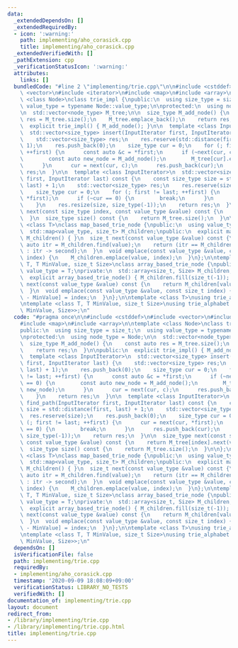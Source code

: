 ```yaml
---
data:
  _extendedDependsOn: []
  _extendedRequiredBy:
  - icon: ':warning:'
    path: implementing/aho_corasick.cpp
    title: implementing/aho_corasick.cpp
  _extendedVerifiedWith: []
  _pathExtension: cpp
  _verificationStatusIcon: ':warning:'
  attributes:
    links: []
  bundledCode: "#line 2 \"implementing/trie.cpp\"\n\n#include <cstddef>\n#include\
    \ <vector>\n#include <iterator>\n#include <map>\n#include <array>\n\ntemplate\
    \ <class Node>\nclass trie_impl {\npublic:\n  using size_type = size_t;\n  using\
    \ value_type = typename Node::value_type;\n\nprotected:\n  using node_type = Node;\n\
    \n  std::vector<node_type> M_tree;\n\n  size_type M_add_node() {\n    const auto\
    \ res = M_tree.size();\n    M_tree.emplace_back();\n    return res;\n  }\n\npublic:\n\
    \  explicit trie_impl() { M_add_node(); }\n\n  template <class InputIterator>\n\
    \  std::vector<size_type> insert(InputIterator first, InputIterator last) {\n\
    \    std::vector<size_type> res;\n    res.reserve(std::distance(first, last) +\
    \ 1);\n    res.push_back(0);\n    size_type cur = 0;\n    for (; first != last;\
    \ ++first) {\n      const auto &c = *first;\n      if (~next(cur, c) == 0) {\n\
    \        const auto new_node = M_add_node();\n        M_tree[cur].emplace(c, new_node);\n\
    \      }\n      cur = next(cur, c);\n      res.push_back(cur);\n    }\n    return\
    \ res;\n  }\n\n  template <class InputIterator>\n  std::vector<size_type> find_path(InputIterator\
    \ first, InputIterator last) const {\n    const size_type size = std::distance(first,\
    \ last) + 1;\n    std::vector<size_type> res;\n    res.reserve(size);\n    res.push_back(0);\n\
    \    size_type cur = 0;\n    for (; first != last; ++first) {\n      cur = next(cur,\
    \ *first);\n      if (~cur == 0) {\n        break;\n      }\n      res.push_back(cur);\n\
    \    }\n    res.resize(size, size_type(-1));\n    return res;\n  }\n\n  size_type\
    \ next(const size_type index, const value_type &value) const {\n    return M_tree[index].next(value);\n\
    \  }\n  size_type size() const {\n    return M_tree.size();\n  }\n\n};\n\ntemplate\
    \ <class T>\nclass map_based_trie_node {\npublic:\n  using value_type = T;\nprivate:\n\
    \  std::map<value_type, size_t> M_children;\npublic:\n  explicit map_based_trie_node():\
    \ M_children() { }\n  size_t next(const value_type &value) const {\n    const\
    \ auto itr = M_children.find(value);\n    return (itr == M_children.end() ? size_t(-1)\
    \ : itr -> second);\n  }\n  void emplace(const value_type &value, const size_t\
    \ index) {\n    M_children.emplace(value, index);\n  }\n};\n\ntemplate <class\
    \ T, T MinValue, size_t Size>\nclass array_based_trie_node {\npublic:\n  using\
    \ value_type = T;\nprivate:\n  std::array<size_t, Size> M_children;\npublic:\n\
    \  explicit array_based_trie_node() { M_children.fill(size_t(-1)); }\n  size_t\
    \ next(const value_type &value) const {\n    return M_children[value - MinValue];\n\
    \  }\n  void emplace(const value_type &value, const size_t index) {\n    M_children[value\
    \ - MinValue] = index;\n  }\n};\n\ntemplate <class T>\nusing trie_any = trie_impl<map_based_trie_node<T>>;\n\
    \ntemplate <class T, T MinValue, size_t Size>\nusing trie_alphabet = trie_impl<array_based_trie_node<T,\
    \ MinValue, Size>>;\n"
  code: "#pragma once\n\n#include <cstddef>\n#include <vector>\n#include <iterator>\n\
    #include <map>\n#include <array>\n\ntemplate <class Node>\nclass trie_impl {\n\
    public:\n  using size_type = size_t;\n  using value_type = typename Node::value_type;\n\
    \nprotected:\n  using node_type = Node;\n\n  std::vector<node_type> M_tree;\n\n\
    \  size_type M_add_node() {\n    const auto res = M_tree.size();\n    M_tree.emplace_back();\n\
    \    return res;\n  }\n\npublic:\n  explicit trie_impl() { M_add_node(); }\n\n\
    \  template <class InputIterator>\n  std::vector<size_type> insert(InputIterator\
    \ first, InputIterator last) {\n    std::vector<size_type> res;\n    res.reserve(std::distance(first,\
    \ last) + 1);\n    res.push_back(0);\n    size_type cur = 0;\n    for (; first\
    \ != last; ++first) {\n      const auto &c = *first;\n      if (~next(cur, c)\
    \ == 0) {\n        const auto new_node = M_add_node();\n        M_tree[cur].emplace(c,\
    \ new_node);\n      }\n      cur = next(cur, c);\n      res.push_back(cur);\n\
    \    }\n    return res;\n  }\n\n  template <class InputIterator>\n  std::vector<size_type>\
    \ find_path(InputIterator first, InputIterator last) const {\n    const size_type\
    \ size = std::distance(first, last) + 1;\n    std::vector<size_type> res;\n  \
    \  res.reserve(size);\n    res.push_back(0);\n    size_type cur = 0;\n    for\
    \ (; first != last; ++first) {\n      cur = next(cur, *first);\n      if (~cur\
    \ == 0) {\n        break;\n      }\n      res.push_back(cur);\n    }\n    res.resize(size,\
    \ size_type(-1));\n    return res;\n  }\n\n  size_type next(const size_type index,\
    \ const value_type &value) const {\n    return M_tree[index].next(value);\n  }\n\
    \  size_type size() const {\n    return M_tree.size();\n  }\n\n};\n\ntemplate\
    \ <class T>\nclass map_based_trie_node {\npublic:\n  using value_type = T;\nprivate:\n\
    \  std::map<value_type, size_t> M_children;\npublic:\n  explicit map_based_trie_node():\
    \ M_children() { }\n  size_t next(const value_type &value) const {\n    const\
    \ auto itr = M_children.find(value);\n    return (itr == M_children.end() ? size_t(-1)\
    \ : itr -> second);\n  }\n  void emplace(const value_type &value, const size_t\
    \ index) {\n    M_children.emplace(value, index);\n  }\n};\n\ntemplate <class\
    \ T, T MinValue, size_t Size>\nclass array_based_trie_node {\npublic:\n  using\
    \ value_type = T;\nprivate:\n  std::array<size_t, Size> M_children;\npublic:\n\
    \  explicit array_based_trie_node() { M_children.fill(size_t(-1)); }\n  size_t\
    \ next(const value_type &value) const {\n    return M_children[value - MinValue];\n\
    \  }\n  void emplace(const value_type &value, const size_t index) {\n    M_children[value\
    \ - MinValue] = index;\n  }\n};\n\ntemplate <class T>\nusing trie_any = trie_impl<map_based_trie_node<T>>;\n\
    \ntemplate <class T, T MinValue, size_t Size>\nusing trie_alphabet = trie_impl<array_based_trie_node<T,\
    \ MinValue, Size>>;\n"
  dependsOn: []
  isVerificationFile: false
  path: implementing/trie.cpp
  requiredBy:
  - implementing/aho_corasick.cpp
  timestamp: '2020-09-09 18:08:09+09:00'
  verificationStatus: LIBRARY_NO_TESTS
  verifiedWith: []
documentation_of: implementing/trie.cpp
layout: document
redirect_from:
- /library/implementing/trie.cpp
- /library/implementing/trie.cpp.html
title: implementing/trie.cpp
---
```

